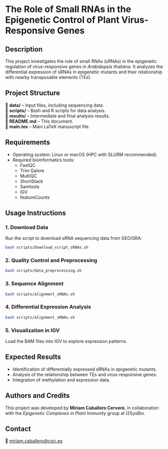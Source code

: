 # **The Role of Small RNAs in the Epigenetic Control of Plant Virus-Responsive Genes**  

## **Description**  
This project investigates the role of small RNAs (sRNAs) in the epigenetic regulation of virus-responsive genes in *Arabidopsis thaliana*. It analyzes the differential expression of sRNAs in epigenetic mutants and their relationship with nearby transposable elements (TEs).  

## **Project Structure**  
📂 **data/** – Input files, including sequencing data.  
📂 **scripts/** – Bash and R scripts for data analysis.  
📂 **results/** – Intermediate and final analysis results.  
📄 **README.md** – This document.  
📄 **main.tex** – Main LaTeX manuscript file.  

## **Requirements**  
- Operating system: Linux or macOS (HPC with SLURM recommended).  
- Required bioinformatics tools:  
  - FastQC  
  - Trim Galore  
  - MultiQC  
  - ShortStack  
  - Samtools  
  - IGV  
  - featureCounts  

## **Usage Instructions**  

### **1. Download Data**  
Run the script to download sRNA sequencing data from GEO/SRA:  
```bash
bash scripts/Download_script_sRNAs.sh
```

### **2. Quality Control and Preprocessing**  
```bash
bash scripts/data_preprocessing.sh
```

### **3. Sequence Alignment**  
```bash
bash scripts/alignment_sRNAs.sh
```

### **4. Differential Expression Analysis**    
```bash
bash scripts/alignment_sRNAs.sh
```

### **5. Visualization in IGV**  
Load the BAM files into IGV to explore expression patterns.  

## **Expected Results**  
- Identification of differentially expressed sRNAs in epigenetic mutants.  
- Analysis of the relationship between TEs and virus-responsive genes.  
- Integration of methylation and expression data.  

## **Authors and Credits**  
This project was developed by **Miriam Caballero Cerveró**, in collaboration with the *Epigenetic Complexes in Plant Immunity* group at I2SysBio.  

## **Contact**  
📧 miriam.caballero@csic.es  
